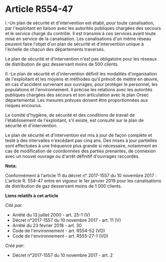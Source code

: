 # Article R554-47

I.-Un plan de sécurité et d'intervention est établi, pour toute canalisation, par l'exploitant en liaison avec les autorités
publiques chargées des secours et le service chargé du contrôle. Il est transmis à ces services avant toute mise en service
de la canalisation. Les canalisations d'un même réseau peuvent faire l'objet d'un plan de sécurité et d'intervention unique à
l'échelle de chacun des départements traversés.

Le plan de sécurité et d'intervention n'est pas obligatoire pour les réseaux de distribution de gaz desservant moins de 500
clients.

II.-Le plan de sécurité et d'intervention définit les modalités d'organisation de l'exploitant et les moyens et méthodes
qu'il prévoit de mettre en œuvre, en cas d'accident survenant aux ouvrages, pour protéger le personnel, les populations et
l'environnement. Il précise les relations avec les autorités publiques chargées des secours et son articulation avec le plan
Orsec départemental. Les mesures prévues doivent être proportionnées aux risques encourus.

Le comité d'hygiène, de sécurité et des conditions de travail de l'établissement de l'exploitant, s'il existe, est consulté
sur le plan de sécurité et d'intervention.

Le plan de sécurité et d'intervention est mis à jour de façon complète et testé à des intervalles n'excédant pas cinq ans.
Des mises à jour partielles sont effectuées à une fréquence plus grande si nécessaire, notamment en cas de modification de
coordonnées des parties prenantes, de connexion avec un nouvel ouvrage ou d'arrêt définitif d'ouvrages raccordés.

**Nota:**

Conformément à l'article 11 du décret n° 2017-1557 du 10 novembre 2017 : L'article R. 554-47 entre en vigueur le 1er janvier
2019 pour les canalisations de distribution de gaz desservant moins de 1 000 clients.

**Liens relatifs à cet article**

_Cité par_:

  - Arrêté du 13 juillet 2000 - art. 25-1 (V)
  - Décret n°2017-1557 du 10 novembre 2017 - art. 11 (V)
  - Arrêté du 23 février 2018 - art. 30
  - Code de l'environnement - art. R554-52 (VD)
  - Code de l'environnement - art. R555-27-1 (VD)

_Créé par_:

  - Décret n°2017-1557 du 10 novembre 2017 - art. 2
